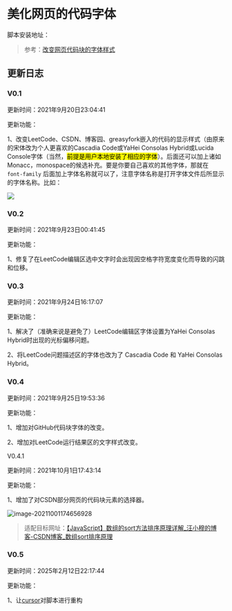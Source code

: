 <!--
 * @Descripttion: 
 * @version: 
 * @Author: LiarCoder
 * @Date: 2021-09-25 19:57:26
 * @LastEditors: LiarCoder
 * @LastEditTime: 2021-09-25 19:57:26
-->
# 美化网页的代码字体

脚本安装地址：

> 参考：[改变网页代码块的字体样式](https://greasyfork.org/zh-CN/scripts/432756-%E6%94%B9%E5%8F%98%E7%BD%91%E9%A1%B5%E4%BB%A3%E7%A0%81%E5%9D%97%E7%9A%84%E5%AD%97%E4%BD%93%E6%A0%B7%E5%BC%8F)

## 更新日志

### V0.1

更新时间：2021年9月20日23:04:41

更新功能：

1、改变LeetCode、CSDN、博客园、greasyfork嵌入的代码的显示样式（由原来的宋体改为个人更喜欢的Cascadia Code或YaHei Consolas Hybrid或Lucida Console字体（当然，<mark>前提是用户本地安装了相应的字体</mark>）。后面还可以加上诸如Monacc，monospace的候选补充。要是你要自己喜欢的其他字体，那就在 `font-family` 后面加上字体名称就可以了，注意字体名称是打开字体文件后所显示的字体名称。比如：

![](https://i.loli.net/2021/09/21/UwCoK3XvjYT5enG.png)

### V0.2

更新时间：2021年9月23日00:41:45

更新功能：

1、修复了在LeetCode编辑区选中文字时会出现因空格字符宽度变化而导致的闪跳和位移。

### V0.3

更新时间：2021年9月24日16:17:07

更新功能：

1、解决了（准确来说是避免了）LeetCode编辑区字体设置为YaHei Consolas Hybrid时出现的光标偏移问题。

2、将LeetCode问题描述区的字体也改为了 Cascadia Code 和 YaHei Consolas Hybrid。

### V0.4

更新时间：2021年9月25日19:53:36

更新功能：

1、增加对GitHub代码块字体的改变。

2、增加对LeetCode运行结果区的文字样式改变。

V0.4.1

更新时间：2021年10月1日17:43:14

更新功能：

1、增加了对CSDN部分网页的代码块元素的选择器。

![image-20211001174656928](https://i.loli.net/2021/10/01/5igyaz1lm8cnsvS.png)

> 适配目标网址：[【JavaScript】数组的sort方法排序原理详解_汪小穆的博客-CSDN博客_数组sort排序原理](https://wangxiaomu.blog.csdn.net/article/details/79540263)

### V0.5

更新时间：2025年2月12日22:17:44

更新功能：

1、让[cursor](https://www.cursor.com/)对脚本进行重构

